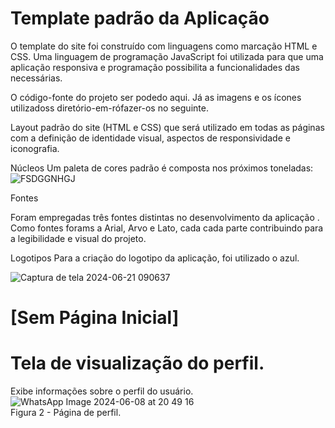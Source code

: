 # Template padrão da Aplicação

O template do site foi construído com linguagens como marcação HTML e CSS. Uma linguagem de programação JavaScript foi utilizada para que uma aplicação responsiva e programação possibilita a funcionalidades das necessárias.

O código-fonte do projeto ser podedo aqui. Já as imagens e os ícones utilizadoss diretório-em-rófazer-os no seguinte.


Layout padrão do site (HTML e CSS) que será utilizado em todas as páginas com a definição de identidade visual, aspectos de responsividade e iconografia.


Núcleos
Um paleta de cores padrão é composta nos próximos toneladas:
![FSDGGNHGJ](https://github.com/ICEI-PUC-Minas-PMV-ADS/pmv-ads-2024-1-e1-proj-web-t14-health-web/assets/167947707/15a9b507-670f-469a-8f55-00ea910813cf)

Fontes 

Foram empregadas três fontes distintas no desenvolvimento da aplicação . Como fontes forams a Arial, Arvo e Lato, cada cada parte contribuindo para a legibilidade e visual do projeto.

Logotipos
Para a criação do logotipo da aplicação, foi utilizado o azul.

![Captura de tela 2024-06-21 090637](https://github.com/ICEI-PUC-Minas-PMV-ADS/pmv-ads-2024-1-e1-proj-web-t14-health-web/assets/167947707/2deedef1-38a2-47dc-9c8f-6501e7a67ec5)



# [Sem Página Inicial]

# Tela de visualização do perfil.
Exibe informações sobre o perfil do usuário. <br>
![WhatsApp Image 2024-06-08 at 20 49 16](https://github.com/ICEI-PUC-Minas-PMV-ADS/pmv-ads-2024-1-e1-proj-web-t14-health-web/assets/163153963/2e550d38-5c17-49f9-963f-4db913c04889) <br>
Figura 2 - Página de perfil.
